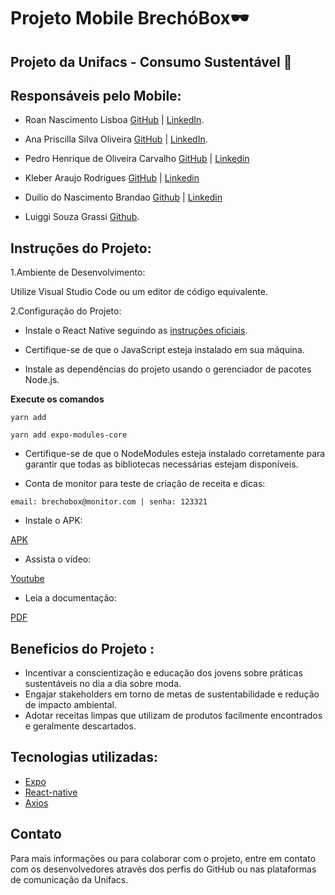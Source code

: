 # Projeto Mobile BrechóBox🕶️
## Projeto da Unifacs - Consumo Sustentável 🌱

**Responsáveis pelo Mobile:**
-----------------------
* Roan Nascimento Lisboa [GitHub](https://github.com/RoanNL) | [LinkedIn](https://www.linkedin.com/in/roan-nascimento-lisboa-752533271/).

* Ana Priscilla Silva Oliveira [GitHub](https://github.com/anapriscillasilva) | [LinkedIn](https://www.linkedin.com/in/ana-priscilla-silva-oliveira-a373802b7/).

* Pedro Henrique de Oliveira Carvalho [GitHub](https://github.com/Pedrohxxz) | [Linkedin](https://www.linkedin.com/in/pedrohxxxz/)

* Kleber Araujo Rodrigues [GitHub](https://github.com/KleberAr4uj0) | [Linkedin](https://www.linkedin.com/in/kleber-araujo-906b662bb/)

* Duilio do Nascimento Brandao [Github](https://github.com/duibrandao) | [Linkedin](https://www.linkedin.com/in/duilio-brand%C3%A3o-ab1292246?utm_source=share&utm_campaign=share_via&utm_content=profile&utm_medium=ios_app)

* Luiggi Souza Grassi [Github](https://github.com/luiggigrssi).


## Instruções do Projeto:
1.Ambiente de Desenvolvimento:

Utilize Visual Studio Code ou um editor de código equivalente.

2.Configuração do Projeto:

* Instale o React Native seguindo as [instruções oficiais](https://reactnative.dev/docs/environment-setup).

* Certifique-se de que o JavaScript esteja instalado em sua máquina.

* Instale as dependências do projeto usando o gerenciador de pacotes Node.js.

**Execute os comandos**

  `yarn add`

  `yarn add expo-modules-core`

* Certifique-se de que o NodeModules esteja instalado corretamente para garantir que todas as bibliotecas necessárias estejam disponíveis.

* Conta de monitor para teste de criação de receita e dicas:

`email: brechobox@monitor.com | senha: 123321`

* Instale o APK: 

[APK](https://docs.google.com/uc?export=download&id=1AZVz13dd0DYkx5NPwjHPnn5w0l1smOyS)

* Assista o vídeo: 

[Youtube](https://www.youtube.com/watch?v=e6E13OWToco&list=RDe6E13OWToco&start_radio=1)

* Leia a documentação:

[PDF](https://www.youtube.com/watch?v=e6E13OWToco&list=RDe6E13OWToco&start_radio=1)


## Beneficios do Projeto :
* Incentivar a conscientização e educação dos jovens sobre práticas sustentáveis no dia a dia sobre moda.
* Engajar stakeholders em torno de metas de sustentabilidade e redução de impacto ambiental.
* Adotar receitas limpas que utilizam de produtos facilmente encontrados e geralmente descartados.


## Tecnologias utilizadas:
* [Expo](https://docs.expo.dev/tutorial/create-your-first-app/)
* [React-native](https://reactnative.dev)
* [Axios](https://axios-http.com/ptbr/docs/intro)


## Contato
Para mais informações ou para colaborar com o projeto, entre em contato com os desenvolvedores através dos perfis do GitHub ou nas plataformas de comunicação da Unifacs.

